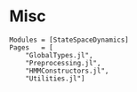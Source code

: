 # Misc

```@autodocs
Modules = [StateSpaceDynamics]
Pages   = [
    "GlobalTypes.jl", 
    "Preprocessing.jl",
    "HMMConstructors.jl",
    "Utilities.jl"]
```